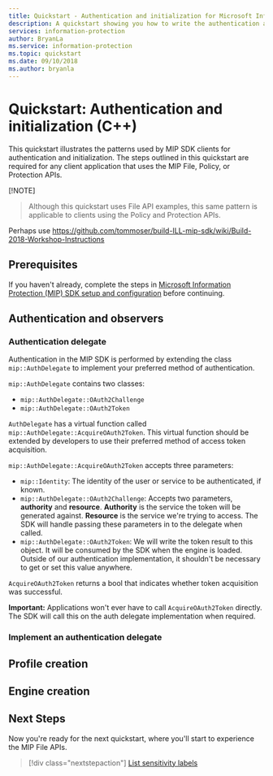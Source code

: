 ```yaml
---
title: Quickstart - Authentication and initialization for Microsoft Information Protection (MIP) SDK C++ clients
description: A quickstart showing you how to write the authentication and intitialization logic for a Microsoft Information Protection (MIP) SDK clients.
services: information-protection
author: BryanLa
ms.service: information-protection
ms.topic: quickstart
ms.date: 09/10/2018
ms.author: bryanla
---
```


# Quickstart: Authentication and initialization (C++)

This quickstart illustrates the patterns used by MIP SDK clients for authentication and initialization. The steps outlined in this quickstart are required for any client application that uses the MIP File, Policy, or Protection APIs.

[!NOTE]
> Although this quickstart uses File API examples, this same pattern is applicable to clients using the Policy and Protection APIs.

Perhaps use https://github.com/tommoser/build-ILL-mip-sdk/wiki/Build-2018-Workshop-Instructions 

## Prerequisites

If you haven't already, complete the steps in [Microsoft Information Protection (MIP) SDK setup and configuration](setup-configure-mip.md) before continuing.

## Authentication and observers

### Authentication delegate

Authentication in the MIP SDK is performed by extending the class `mip::AuthDelegate` to implement your preferred method of authentication.

`mip::AuthDelegate` contains two classes:

- `mip::AuthDelegate::OAuth2Challenge`
- `mip::AuthDelegate::OAuth2Token`

`AuthDelegate` has a virtual function called `mip::AuthDelegate::AcquireOAuth2Token`. This virtual function should be extended by developers to use their preferred method of access token acquisition. 

`mip::AuthDelegate::AcquireOAuth2Token` accepts three parameters:

- `mip::Identity`: The identity of the user or service to be authenticated, if known.
- `mip::AuthDelegate::OAuth2Challenge`: Accepts two parameters, **authority** and **resource**. **Authority** is the service the token will be generated against. **Resource** is the service we're trying to access. The SDK will handle passing these parameters in to the delegate when called.
- `mip::AuthDelegate::OAuth2Token`: We will write the token result to this object. It will be consumed by the SDK when the engine is loaded. Outside of our authentication implementation, it shouldn't be necessary to get or set this value anywhere.

`AcquireOAuth2Token` returns a bool that indicates whether token acquisition was successful.

**Important:** Applications won't ever have to call `AcquireOAuth2Token` directly. The SDK will call this on the auth delegate implementation when required.


### Implement an authentication delegate 

## Profile creation

## Engine creation

## Next Steps

Now you're ready for the next quickstart, where you'll start to experience the MIP File APIs.

> [!div class="nextstepaction"]
> [List sensitivity labels](quick-file-list-labels-cpp.md)